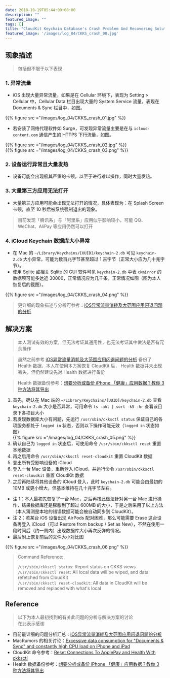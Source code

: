 ```yaml
---
date: 2018-10-19T05:44:00+08:00
description: ""
featured_image: ""
tags: []
title: "CloudKit Keychain Database's Crash Problem And Recovering Solution"
featured_image: '/images/log_04/CKKS_crash_00.jpg'
---
```


## 现象描述
> 包括但不限于以下表现

### 1. 异常流量
- iOS 出现大量异常流量，如果是在 Cellular 环境下，表现为 Setting > Cellular 中，Cellular Data 栏目出现大量的 System Service 流量，表现在 Documents & Sync 栏目中，如图。

{{% figure src ="/images/log_04/CKKS_crash_01.jpg" %}} 

- 若安装了网络代理软件如 Surge，可发现异常流量主要是在与 `icloud-content.com` 通信产生的 HTTPS 下行流量，如图。

{{% figure src ="/images/log_04/CKKS_crash_02.jpg" %}}  
{{% figure src ="/images/log_04/CKKS_crash_03.png" %}}

### 2. 设备运行异常且大量发热
- 设备可能会出现极其严重的卡顿，以至于进行难以操作，同时大量发热。

### 3. 大量第三方应用无法打开
- 大量第三方应用可能会出现无法打开的情况，具体表现为：在 Splash Screen 卡顿，直至 10 秒后被系统强制退出的现象。

> 目前发现「腾讯系」与「阿里系」应用似乎影响较小，可能 QQ、WeChat、AliPay 等应用仍然可以打开

### 4. iCloud Keychain 数据库大小异常
- 在 Mac 的 `~/Library/Keychains/[UUID]/keychain-2.db` 可见 `keychain-2.db` 大小异常，可能为数百兆字节甚至超过 1 吉字节（正常大小应为几十兆字节）。
- 使用 Sqlite 或相关 Sqlite 的 GUI 软件可见 `keychain-2.db` 中表 `ckmirror` 的数据项可能多达近 30000，正常情况应为几千条，正常情况如图（图为本人恢复后的截图）。

{{% figure src ="/images/log_04/CKKS_crash_04.png" %}}

> 更详细的现象描述与分析可参考：[iOS异常流量消耗及大范围应用闪退问题的分析](https://blog.nyan.im/posts/3467.html)

## 解决方案
> 本人测试有效的方案，但无法考证其通用性，也无法考证其中做法是否有冗余操作

> 虽然之前参考 [iOS异常流量消耗及大范围应用闪退问题的分析](https://blog.nyan.im/posts/3467.html) 备份了 Health 数据，本人在使用本方案恢复 CloudKit 后， Health 数据并未出现丢失，但仍然建议先对 Health 数据进行备份

> Health 数据备份参考：[想要分析或备份 iPhone 「健康」应用数据？教你 3 种方法将其导出](https://sspai.com/post/42135)

1. 首先，确认在 Mac 端的 `~/Library/Keychains/[UUID]/keychain-2.db` 查看 `keychain-2.db` 大小是否异常，可用命令 `ls -ahl | sort -k5 -hr` 查看该目录下各项目大小
2. 若发现数据库大小有问题，先运行 `/usr/sbin/ckksctl status` 保证自己的各项服务都处于 `logged in` 状态，否则以下操作可能无效（`logged in` 状态如图）<br>{{% figure src ="/images/log_04/CKKS_crash_05.png" %}}
3. 确认自己为 `logged in` 状态后，可使用命令 `/usr/sbin/ckksctl reset` 重置本地数据
4. 再之后用命令 `/usr/sbin/ckksctl reset-cloudkit` 重置 CloudKit 数据
5. 登出所有受影响设备的 iCloud
6. 登入一台 Mac 设备，重新登入 iCloud，并运行命令 `/usr/sbin/ckksctl reset-cloudkit` 重置 CloudKit 数据
7. 之后再陆续将其他设备的 iCloud 登入，此时 `keychain-2.db` 可能会由最初的 10MB 或更小增大，但基本维持在几十兆字节左右。

- 注 1：本人最初先恢复了一台 Mac，之后再按此做法针对另一台 Mac 进行操作，结果数据库还是膨胀到了超过 600MB 的大小，于是之后采用了以上方法（本人猜测是本地的错误数据可能会被自动同步到 CloudKit）。
- 注 2：若某台 iOS 设备出现 AirPods 配对困难，那么可能需要 Erase 这台设备再登入 iCloud（可以 Restore from backup / Set as New），不然在使用一段时间后（约一周内）出现数据库大小再次反弹的情况。
- 最后附上恢复前后的文件大小对比图

{{% figure src ="/images/log_04/CKKS_crash_06.png" %}}

> Command Reference:
> 
> `/usr/sbin/ckksctl status`: Report status on CKKS views
> `/usr/sbin/ckksctl reset`: All local data will be wiped, and data refetched from CloudKit<br>
> `/usr/sbin/ckksctl reset-cloudkit`: All data in CloudKit will be removed and replaced with what's local<br>


## Reference
> 以下为本人最初找到的有关此问题的分析与解决方案的讨论<br>
> 在此表示感谢

- 目前最详细的问题分析汇总：[iOS异常流量消耗及大范围应用闪退问题的分析](https://blog.nyan.im/posts/3467.html)
- MacRumors 的相关讨论：[Excessive data consumption for "Documents & Sync" and constantly high CPU load on iPhone and iPad](https://forums.macrumors.com/threads/excessive-data-consumption-for-documents-sync-and-constantly-high-cpu-load-on-iphone-and-ipad.2127349/)
- CloudKit 命令参考：[Reset Connections To ApplePay and Health With ckksctl](http://krypted.com/cloud/reset-connections-applepay-health-ckksctl/)
- Health 数据备份参考：[想要分析或备份 iPhone 「健康」应用数据？教你 3 种方法将其导出](https://sspai.com/post/42135)